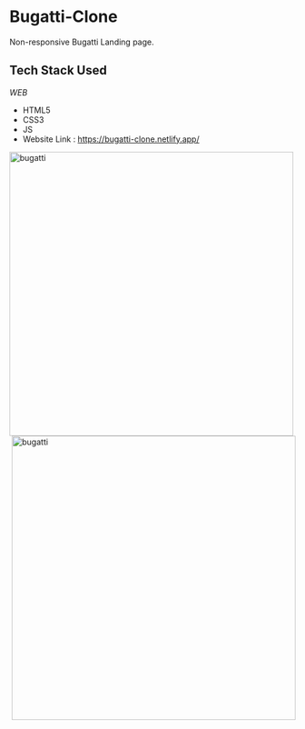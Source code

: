 # Bugatti-Clone
Non-responsive Bugatti Landing page.
<h2 align= "left"><b>Tech Stack Used</b></h2>

*WEB*

- HTML5
- CSS3
- JS
- Website Link : https://bugatti-clone.netlify.app/
<img align="left" alt="bugatti" width="500" src="https://www.bugatti.com/fileadmin/_processed_/sei/p1/se-image-a1f075c72e3e857346c1ae1222135bd0.webp">

<img align="right" alt="bugatti" width="500" src="https://www.bugatti.com/fileadmin/_processed_/sei/p1/se-image-8833b709d452429dabfa7119652fd81b.webp">
